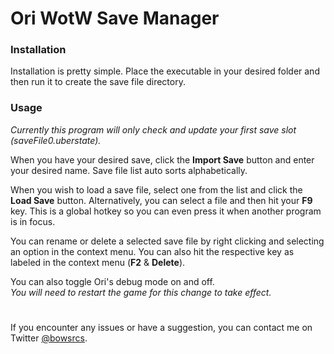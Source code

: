 # Ori WotW Save Manager
### Installation
Installation is pretty simple. Place the executable in your desired folder and then run it to create the save file directory.
### Usage
*Currently this program will only check and update your first save slot (saveFile0.uberstate).*

When you have your desired save, click the **Import Save** button and enter your desired name. Save file list auto sorts alphabetically.

When you wish to load a save file, select one from the list and click the **Load Save** button. Alternatively, you can select a file and then hit your **F9** key. This is a global hotkey so you can even press it when another program is in focus.

You can rename or delete a selected save file by right clicking and selecting an option in the context menu. You can also hit the respective key as labeled in the context menu (**F2** & **Delete**).

You can also toggle Ori's debug mode on and off.  
*You will need to restart the game for this change to take effect.*

#

If you encounter any issues or have a suggestion, you can contact me on Twitter [@bowsrcs](https://twitter.com/bowsrcs).
